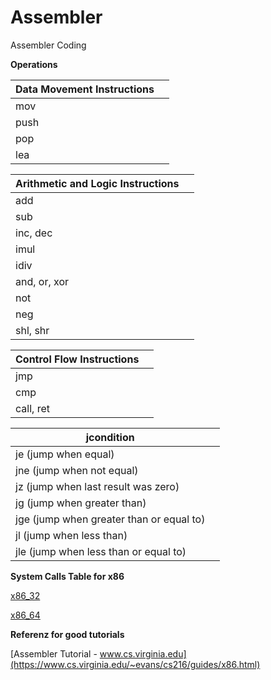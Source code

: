 # Assembler
Assembler Coding

**Operations**

| Data Movement Instructions |  |
| ------------- | ------------- |
| mov |   |
| push |   |
| pop |   |
| lea |   |

| Arithmetic and Logic Instructions |  |
| ------------- | ------------- |
| add |   |
| sub |   |
| inc, dec |   |
| imul |   |
| idiv |   |
|and, or, xor |   |
| not |   |
|neg||
|shl, shr||

|Control Flow Instructions||
| ------------- | ------------- |
|jmp||
|cmp||
|call, ret||

|jcondition||
| ------------- | ------------- |
|je <label> (jump when equal)|
|jne <label> (jump when not equal)|
|jz <label> (jump when last result was zero)|
|jg <label> (jump when greater than)|
|jge <label> (jump when greater than or equal to)|
|jl <label> (jump when less than)|
|jle <label> (jump when less than or equal to)|


**System Calls Table for x86**

[x86_32](https://syscalls.kernelgrok.com/)

[x86_64](https://blog.rchapman.org/posts/Linux_System_Call_Table_for_x86_64/)

**Referenz for good tutorials**

[Assembler Tutorial - www.cs.virginia.edu](https://www.cs.virginia.edu/~evans/cs216/guides/x86.html)

